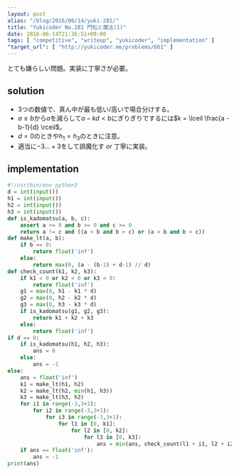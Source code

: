 ```yaml
---
layout: post
alias: "/blog/2016/06/14/yuki-281/"
title: "Yukicoder No.281 門松と魔法(1)"
date: 2016-06-14T21:36:51+09:00
tags: [ "competitive", "writeup", "yukicoder", "implementation" ]
"target_url": [ "http://yukicoder.me/problems/661" ]
---
```


とても嫌らしい問題。実装に丁寧さが必要。

## solution

-   $3$つの数値で、真ん中が最も低い/高いで場合分けする。
-   $a \ge b$から$a$を減らして$a - kd \lt b$にぎりぎりでするには$k = \lceil \frac{a - b-1}{d} \rceil$。
-   $d = 0$のときや$h_1 = h_3$のときに注意。
-   適当に$-3 \dots +3$をして誤魔化す or 丁寧に実装。

## implementation

``` python
#!/usr/bin/env python3
d = int(input())
h1 = int(input())
h2 = int(input())
h3 = int(input())
def is_kadomatsu(a, b, c):
    assert a >= 0 and b >= 0 and c >= 0
    return a != c and ((a < b and b > c) or (a > b and b < c))
def make_lt(a, b):
    if b == 0:
        return float('inf')
    else:
        return max(0, (a - (b-1) + d-1) // d)
def check_count(k1, k2, k3):
    if k1 < 0 or k2 < 0 or k3 < 0:
        return float('inf')
    g1 = max(0, h1 - k1 * d)
    g2 = max(0, h2 - k2 * d)
    g3 = max(0, h3 - k3 * d)
    if is_kadomatsu(g1, g2, g3):
        return k1 + k2 + k3
    else:
        return float('inf')
if d == 0:
    if is_kadomatsu(h1, h2, h3):
        ans = 0
    else:
        ans = -1
else:
    ans = float('inf')
    k1 = make_lt(h1, h2)
    k2 = make_lt(h2, min(h1, h3))
    k3 = make_lt(h3, h2)
    for i1 in range(-3,3+1):
        for i2 in range(-3,3+1):
            for i3 in range(-3,3+1):
                for l1 in [0, k1]:
                    for l2 in [0, k2]:
                        for l3 in [0, k3]:
                            ans = min(ans, check_count(l1 + i1, l2 + i2, l3 + i3))
    if ans == float('inf'):
        ans = -1
print(ans)
```
